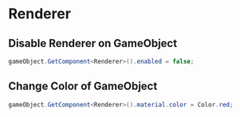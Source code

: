 # Renderer

## Disable Renderer on GameObject

```csharp
gameObject.GetComponent<Renderer>().enabled = false;
```

## Change Color of GameObject

```csharp
gameObject.GetComponent<Renderer>().material.color = Color.red;
```
